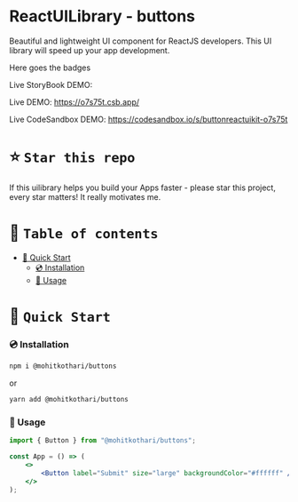 # ReactUILibrary - buttons

Beautiful and lightweight UI component for ReactJS developers. This UI library will speed up your app development.

Here goes the badges

Live StoryBook DEMO: 

Live DEMO: https://o7s75t.csb.app/

Live CodeSandbox DEMO: https://codesandbox.io/s/buttonreactuikit-o7s75t

# ⭐️ `Star this repo`

If this uilibrary helps you build your Apps faster - please star this project, every star matters! It really motivates me.


# 🧭 `Table of contents`

-   [🚀 Quick Start](#-quick-start)
    -   [💿 Installation](#-installation)
    -   [🧰 Usage](#-usage)



# 🚀 `Quick Start`

### 💿 Installation

```bash
npm i @mohitkothari/buttons
```

or

```bash
yarn add @mohitkothari/buttons
```

### 🧰 Usage

```jsx
import { Button } from "@mohitkothari/buttons";

const App = () => (
    <>
        <Button label="Submit" size="large" backgroundColor="#ffffff" />
    </>
);
```